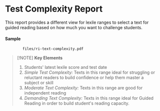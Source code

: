 # Test Complexity Report

This report provides a different view for lexile ranges to select a text for guided reading based on how much you want to challenge students.


#### Sample

```pdf
		files/ri-text-complexity.pdf
```

> [!NOTE] **Key Elements**
> 1. Students' latest lexile score and test date
> 2. *Simple Test Complexity:* Texts in this range ideal for struggling or reluctant readers to build confidence or help them master a subject or skill
> 3. *Moderate Text Complexity:* Texts in this range are good for independent reading
> 4. *Demanding Text Complexity:* Texts in this range ideal for Guided Reading in order to build student's reading capacity.